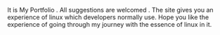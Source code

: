 It is My Portfolio . All suggestions are welcomed .
The site gives you an experience of linux which developers normally use.
Hope you like the experience of going through my journey with the essence of linux in it.
